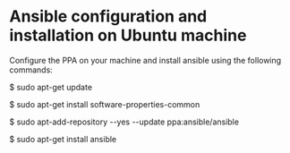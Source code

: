# Ansible configuration and installation on Ubuntu machine
Configure the PPA on your machine and install ansible using the following commands:

$ sudo apt-get update

$ sudo apt-get install software-properties-common

$ sudo apt-add-repository --yes --update ppa:ansible/ansible

$ sudo apt-get install ansible

